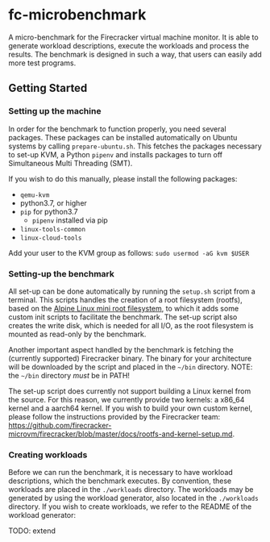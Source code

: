 # fc-microbenchmark

A micro-benchmark for the Firecracker virtual machine monitor. It is able to generate workload descriptions, execute the workloads and process the results. The benchmark is designed in  such a way, that users can easily add more test programs.


## Getting Started

### Setting up the machine
In order for the benchmark to function properly, you need several packages. These packages can be installed automatically on Ubuntu systems by calling `prepare-ubuntu.sh`. This fetches the packages necessary to set-up KVM, a Python `pipenv` and installs packages to turn off Simultaneous Multi Threading (SMT).

If you wish to do this manually, please install the following packages:
- `qemu-kvm`
- python3.7, or higher
- `pip` for python3.7
   - `pipenv` installed via pip
- `linux-tools-common`
- `linux-cloud-tools`

Add your user to the KVM group as follows:
`sudo usermod -aG kvm $USER`

### Setting-up the benchmark

All set-up can be done automatically by running the `setup.sh` script from a terminal. This scripts handles the creation of a root filesystem (rootfs), based on the [Alpine Linux mini root filesystem](https://alpinelinux.org/downloads/), to which it adds some custom init scripts to facilitate the benchmark. The set-up script also creates the write disk, which is needed for all I/O, as the root filesystem is mounted as read-only by the benchmark.

Another important aspect handled by the benchmark is fetching the (currently supported) Firecracker binary. The binary for your architecture will be downloaded by the script and placed in the `~/bin` directory. NOTE: the `~/bin` directory *must* be in PATH!

The set-up script does currently not support building a Linux kernel from the source. For this reason, we currently provide two kernels: a x86_64 kernel and a aarch64 kernel. If you wish to build your own custom kernel, please follow the instructions provided by the Firecracker team: https://github.com/firecracker-microvm/firecracker/blob/master/docs/rootfs-and-kernel-setup.md.

### Creating workloads

Before we can run the benchmark, it is necessary to have workload descriptions, which the benchmark executes. By convention, these workloads are placed in the `./workloads` directory. The workloads may be generated by using the workload generator, also located in the `./workloads` directory. If you wish to create workloads, we refer to the README of the workload generator: <link to README of workload generator>

TODO: extend
